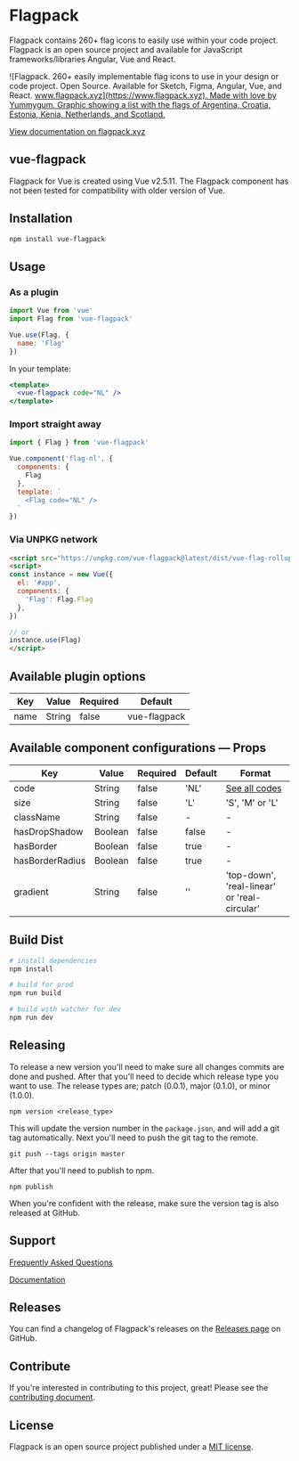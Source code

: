 # Flagpack

Flagpack contains 260+ flag icons to easily use within your code project. Flagpack is an open source project and available for JavaScript frameworks/libraries Angular, Vue and React.

![Flagpack. 260+ easily implementable flag icons to use in your design or code project. Open Source. Available for Sketch, Figma, Angular, Vue, and React. [www.flagpack.xyz](https://www.flagpack.xyz). Made with love by Yummygum. Graphic showing a list with the flags of Argentina, Croatia, Estonia, Kenia, Netherlands, and Scotland.](https://flagpack.xyz/meta-image.png)

[View documentation on flagpack.xyz](https://flagpack.xyz/docs/)

## vue-flagpack
Flagpack for Vue is created using Vue v2.5.11. The Flagpack component has not been tested for compatibility with older version of Vue.

## Installation

```bash
npm install vue-flagpack
```

## Usage
### As a plugin
```js
import Vue from 'vue'
import Flag from 'vue-flagpack'

Vue.use(Flag, {
  name: 'Flag'
})
```

In your template:
```jsx
<template>
  <vue-flagpack code="NL" />
</template>
```

### Import straight away
```js
import { Flag } from 'vue-flagpack'

Vue.component('flag-nl', {
  components: {
    Flag
  },
  template: `
    <Flag code="NL" />
  `
})
```

### Via UNPKG network
```html
<script src="https://unpkg.com/vue-flagpack@latest/dist/vue-flag-rollup.cjs.js"></script>
<script>
const instance = new Vue({
  el: '#app',
  components: {
    'Flag': Flag.Flag
  },
})

// or
instance.use(Flag)
</script>
```

## Available plugin options

| Key   | Value   | Required | Default |
|-------|-------|------|------|
| name |  String | false | vue-flagpack |



## Available component configurations — Props

| Key   | Value   | Required | Default | Format |
|-------|-------|------|------|------|
| code |  String | false | 'NL' | [See all codes](https://flagpack.xyz/docs/flag-index/) |
| size |  String | false | 'L' | 'S', 'M' or 'L' |
| className |  String | false | - | - |
| hasDropShadow |  Boolean | false | false | - |
| hasBorder |  Boolean | false | true | - |
| hasBorderRadius | Boolean | false | true | - |
| gradient |  String | false | '' | 'top-down', 'real-linear' or 'real-circular' |



## Build Dist

```bash
# install dependencies
npm install

# build for prod
npm run build

# build with watcher for dev
npm run dev
```

## Releasing
To release a new version you'll need to make sure all changes commits are done and pushed. After that you'll need to decide which release type you want to use. The release types are; patch (0.0.1), major (0.1.0), or minor (1.0.0).
```
npm version <release_type>
```
This will update the version number in the `package.json`, and will add a git tag automatically. Next you'll need to push the git tag to the remote.
```
git push --tags origin master
```
After that you'll need to publish to npm.
```
npm publish
```

When you're confident with the release, make sure the version tag is also released at GitHub.

## Support

[Frequently Asked Questions](https://flagpack.xyz/support/)

[Documentation](https://flagpack.xyz/docs/)

## Releases

You can find a changelog of Flagpack's releases on the [Releases page](https://github.com/Yummygum/vue-flagpack/releases) on GitHub.

## Contribute

If you're interested in contributing to this project, great! Please see the [contributing document](CONTRIBUTING.md).

## License

Flagpack is an open source project published under a [MIT license](LICENSE).
